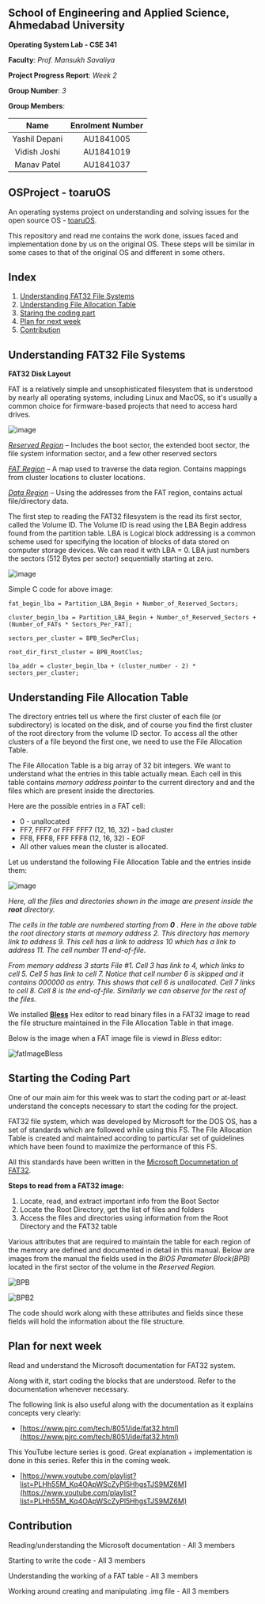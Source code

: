 ## School of Engineering and Applied Science, Ahmedabad University

**Operating System Lab - CSE 341**

**Faculty**: *Prof. Mansukh Savaliya*

**Project Progress Report**: *Week 2*

**Group Number**: *3*

**Group Members**:

|     Name      | Enrolment Number |
| :-----------: | :--------------: |
| Yashil Depani |    AU1841005     |
| Vidish Joshi  |    AU1841019     |
|  Manav Patel  |    AU1841037     |



## OSProject - toaruOS

An operating systems project on understanding and solving issues for the open source OS - [toaruOS](https://github.com/klange/toaruos).

This repository and read me contains the work done, issues faced and implementation done by us on the original OS. These steps will be
similar in some cases to that of the original OS and different in some others.

##  Index

1. [Understanding FAT32 File Systems](#Understanding-FAT32-File-Systems)
2. [Understanding File Allocation Table](#Understanding-File-Allocation-Table)
3. [Staring the coding part](#Starting-the-Coding-Part)  
4. [Plan for next week](#Plan-for-next-week)
5. [Contribution](#Contribution)
## Understanding FAT32 File Systems

**FAT32 Disk Layout**

FAT is a relatively simple and unsophisticated filesystem that is understood by nearly all operating systems, including Linux and MacOS, so it's usually a common choice for firmware-based projects that need to access hard drives.

![image](https://github.com/VidishJoshi/OSProject-toaruOS/blob/master/Report/img2/3.PNG)

*<u>Reserved Region</u>* – Includes the boot sector, the extended boot sector, the file system information sector, and a few other reserved sectors

*<u>FAT Region</u>* – A map used to traverse the data region. Contains mappings from cluster locations to cluster locations. 

*<u>Data Region</u>* – Using the addresses from the FAT region, contains actual file/directory data.

The first step to reading the FAT32 filesystem is the read its first sector, called the Volume ID. The Volume ID is read using the LBA Begin address found from the partition table. LBA is Logical block addressing is a common scheme used for specifying the location of blocks of data stored on computer storage devices. We can read it with LBA = 0.  LBA just numbers the sectors (512 Bytes per sector) sequentially starting at zero.

![image](https://github.com/VidishJoshi/OSProject-toaruOS/blob/master/Report/img2/1.png)

Simple C code for above image:
```
fat_begin_lba = Partition_LBA_Begin + Number_of_Reserved_Sectors;

cluster_begin_lba = Partition_LBA_Begin + Number_of_Reserved_Sectors + (Number_of_FATs * Sectors_Per_FAT);

sectors_per_cluster = BPB_SecPerClus; 

root_dir_first_cluster = BPB_RootClus;

lba_addr = cluster_begin_lba + (cluster_number - 2) * sectors_per_cluster;
```



## Understanding File Allocation Table

The directory entries tell us where the first cluster of each file (or subdirectory) is located on the disk, and of course you find the first cluster of the root directory from the volume ID sector. To access all the other clusters of a file beyond the first one, we need to use the File Allocation Table. 

The File Allocation Table is a big array of 32 bit integers. We want to understand what the entries in this table actually mean. Each cell in this table contains *memory address pointer* to the current directory and and the files which are present inside the directories.

Here are the possible entries in a FAT cell:

* 0 - unallocated
* FF7, FFF7 or FFF FFF7 (12, 16, 32) - bad cluster
* FF8, FFF8, FFF FFF8 (12, 16, 32) - EOF
* All other values mean the cluster is allocated.

Let us understand the following File Allocation Table and the entries inside them:

![image](https://github.com/VidishJoshi/OSProject-toaruOS/blob/master/Report/img2/2.PNG)



*Here, all the files and directories shown in the image are present inside the **root** directory.*

*The cells in the table are numbered starting from **0** .  Here in the above table the root directory starts at memory address 2. This  directory has memory link to address 9. This cell has a link to address 10 which has a link to address 11. The cell number 11 end-of-file.*

*From memory address 3 starts File #1. Cell 3 has link to 4, which links to cell 5. Cell 5 has link to cell 7. Notice that cell number 6 is skipped and it contains 000000 as entry. This shows that cell 6 is unallocated. Cell 7 links to cell 8. Cell 8 is the end-of-file. Similarly we can observe for the rest of the files.*



We installed [**Bless**](https://github.com/afrantzis/bless) Hex editor to read binary files in a FAT32 image to read the file structure maintained in the File Allocation Table in that image.

Below is the image when a FAT image file is viewd in *Bless* editor:

![fatImageBless](https://github.com/VidishJoshi/OSProject-toaruOS/blob/master/Report/img2/4.jpeg)



## Starting the Coding Part

One of our main aim for this week was to start the coding part *or* at-least understand the concepts necessary to start the coding for the project.

FAT32 file system, which was developed by Microsoft for the DOS OS, has a set of standards which are followed while using this FS. The File Allocation Table is created and maintained according to particular set of guidelines which have been found to maximize the performance of this FS.

All this standards have been written in the [Microsoft Documnetation of FAT32](http://read.pudn.com/downloads77/ebook/294884/FAT32%20Spec%20%28SDA%20Contribution%29.pdf). 

**Steps to read from a FAT32 image:**

1. Locate, read, and extract important info from the Boot Sector
2. Locate the Root Directory, get the list of files and folders
3. Access the files and directories using information from the Root Directory and the FAT32 table

Various attributes that are required to maintain the table for each region of the memory are defined and documented in detail in this manual. Below are images from the manual the fields used in the *BIOS Parameter Block(BPB)* located in the first sector of the volume in the *Reserved Region.* 

![BPB](https://github.com/VidishJoshi/OSProject-toaruOS/blob/master/Report/img2/5.PNG)

![BPB2](https://github.com/VidishJoshi/OSProject-toaruOS/blob/master/Report/img2/6.PNG)

The code should work along with these attributes and fields since these fields will hold the information about the file structure.

## 

## Plan for next week

Read and understand the Microsoft documentation for FAT32 system.

Along with it, start coding the blocks that are understood. Refer to the documentation whenever necessary. 

The following link is also useful along with the documentation as it explains concepts very clearly:

* [https://www.pjrc.com/tech/8051/ide/fat32.html](https://www.pjrc.com/tech/8051/ide/fat32.html)

This YouTube lecture series is good. Great explanation + implementation is done in this series. Refer this in the coming week.

* [https://www.youtube.com/playlist?list=PLHh55M_Kq4OApWScZyPl5HhgsTJS9MZ6M](https://www.youtube.com/playlist?list=PLHh55M_Kq4OApWScZyPl5HhgsTJS9MZ6M)



## Contribution

Reading/understanding the Microsoft documentation - All 3 members

Starting to write the code - All 3 members

Understanding the working of a FAT table - All 3 members

Working around creating and manipulating .img file - All 3 members

